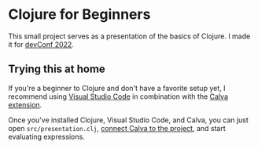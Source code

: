 # Clojure for Beginners

This small project serves as a presentation of the basics of Clojure.
I made it for [devConf 2022](https://devconf.nl/).

## Trying this at home

If you're a beginner to Clojure and don't have a favorite setup yet, I recommend using [Visual Studio Code](https://code.visualstudio.com/) in combination with the [Calva extension](https://calva.io/).

Once you've installed Clojure, Visual Studio Code, and Calva, you can just open `src/presentation.clj`, [connect Calva to the project](https://calva.io/connect/), and start evaluating expressions.
